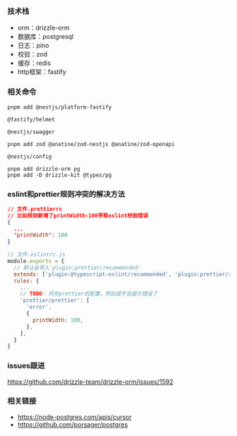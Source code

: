 ### 技术栈

- orm：drizzle-orm 
- 数据库：postgresql
- 日志：pino
- 校验：zod
- 缓存：redis
- http框架：fastify

### 相关命令

```shell
pnpm add @nestjs/platform-fastify

@fastify/helmet

@nestjs/swagger

pnpm add zod @anatine/zod-nestjs @anatine/zod-openapi

@nestjs/config

pnpm add drizzle-orm pg
pnpm add -D drizzle-kit @types/pg

```

### eslint和prettier规则冲突的解决方法

```json
// 文件.prettierrc
// 比如规则新增了printWidth:100导致eslint校验错误
{
  ...
  "printWidth": 100
}
```

```javascript
// 文件.eslintrc.js
module.exports = {
  // 默认会导入'plugin:prettier/recommended'
  extends: ['plugin:@typescript-eslint/recommended', 'plugin:prettier/recommended'],
  rules: {
    ...
    // TODO: 同步prettier的配置，然后就不会提示错误了
    'prettier/prettier': [
      'error',
      {
        printWidth: 100,
      },
    ],
  }
}  
```

### issues跟进

<https://github.com/drizzle-team/drizzle-orm/issues/1592>

### 相关链接

- <https://node-postgres.com/apis/cursor>
- <https://github.com/porsager/postgres>